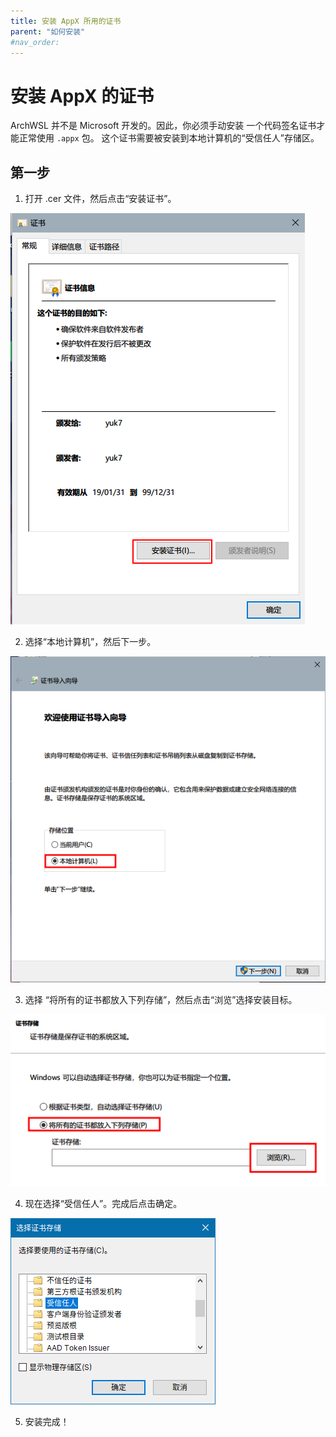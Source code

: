 ```yaml
---
title: 安装 AppX 所用的证书
parent: "如何安装"
#nav_order:
---
```


# 安装 AppX 的证书

ArchWSL 并不是 Microsoft 开发的。因此，你必须手动安装
一个代码签名证书才能正常使用 `.appx` 包。
这个证书需要被安装到本地计算机的“受信任人”存储区。

## 第一步

1. 打开 .cer 文件，然后点击“安装证书”。

![screenshot1](img/cert/1.install.png)

2. 选择“本地计算机”，然后下一步。

![screenshot2](img/cert/2.to-localmachine.png)

3. 选择 “将所有的证书都放入下列存储”，然后点击“浏览”选择安装目标。

![screenshot3](img/cert/3.to-following.png)

4. 现在选择“受信任人”。完成后点击确定。

![screenshot4](img/cert/4.to-trustedpeople.png)

5. 安装完成！
